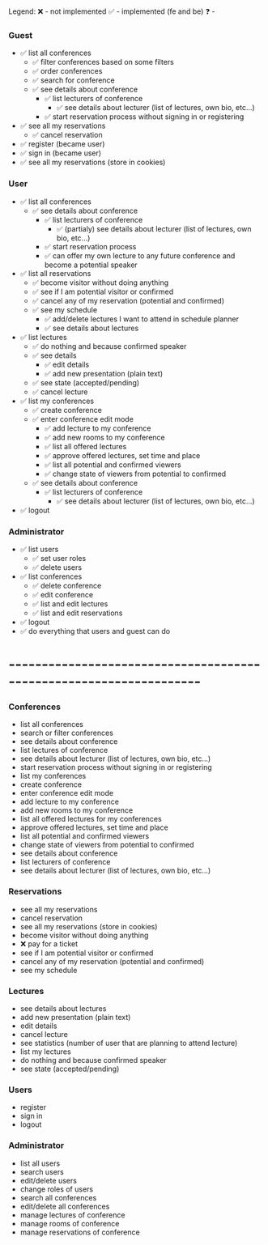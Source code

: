 Legend:
❌ - not implemented
✅ - implemented (fe and be)
❓ -

### Guest
- ✅ list all conferences
    - ✅ filter conferences based on some filters
    - ✅ order conferences
    - ✅ search for conference
    - ✅ see details about conference
        - ✅ list lecturers of conference
            - ✅ see details about lecturer (list of lectures, own bio, etc...)
        - ✅ start reservation process without signing in or registering
- ✅ see all my reservations
    - ✅ cancel reservation
- ✅ register (became user)
- ✅ sign in (became user)
- ✅ see all my reservations (store in cookies)

### User
- ✅ list all conferences
    - ✅ see details about conference
        - ✅ list lecturers of conference
            - ✅ (partialy) see details about lecturer (list of lectures, own bio, etc...)
        - ✅ start reservation process
        - ✅ can offer my own lecture to any future conference and become a potential speaker
- ✅ list all reservations
    - ✅ become visitor without doing anything
    - ✅ see if I am potential visitor or confirmed
    - ✅ cancel any of my reservation (potential and confirmed) 
    - ✅ see my schedule
        - ✅ add/delete lectures I want to attend in schedule planner
        - ✅ see details about lectures
- ✅ list lectures
    - ✅ do nothing and because confirmed speaker
    - ✅ see details                        
        - ✅ edit details
        - ✅ add new presentation (plain text)
    - ✅ see state (accepted/pending)
    - ✅ cancel lecture
- ✅ list my conferences
    - ✅ create conference
    - ✅ enter conference edit mode
        - ✅ add lecture to my conference
        - ✅ add new rooms to my conference
        - ✅ list all offered lectures
        - ✅ approve offered lectures, set time and place
        - ✅ list all potential and confirmed viewers
        - ✅ change state of viewers from potential to confirmed
    - ✅ see details about conference
        - ✅ list lecturers of conference
            - ✅ see details about lecturer (list of lectures, own bio, etc...)
- ✅ logout

### Administrator
- ✅ list users
    - ✅ set user roles
    - ✅ delete users
- ✅ list conferences
    - ✅ delete conference
    - ✅ edit conference
    - ✅ list and edit lectures
    - ✅ list and edit reservations
- ✅ logout
- ✅ do everything that users and guest can do



# -------------------------------------------------------------------


### Conferences
- list all conferences
- search or filter conferences
- see details about conference
- list lectures of conference
- see details about lecturer (list of lectures, own bio, etc...)
- start reservation process without signing in or registering
- list my conferences
- create conference
- enter conference edit mode
- add lecture to my conference
- add new rooms to my conference
- list all offered lectures for my conferences
- approve offered lectures, set time and place
- list all potential and confirmed viewers
- change state of viewers from potential to confirmed
- see details about conference
- list lecturers of conference
- see details about lecturer (list of lectures, own bio, etc...)

### Reservations
- see all my reservations
- cancel reservation
- see all my reservations (store in cookies)
- become visitor without doing anything
- ❌ pay for a ticket
- see if I am potential visitor or confirmed
- cancel any of my reservation (potential and confirmed) 
- see my schedule

### Lectures
- see details about lectures
- add new presentation (plain text)
- edit details
- cancel lecture
- see statistics (number of user that are planning to attend lecture)
- list my lectures
- do nothing and because confirmed speaker
- see state (accepted/pending)

### Users
- register
- sign in
- logout


### Administrator
- list all users
- search users
- edit/delete users
- change roles of users
- search all conferences
- edit/delete all conferences
- manage lectures of conference
- manage rooms of conference
- manage reservations of conference
